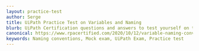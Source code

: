 ```yaml
---
layout: practice-test
author: Serge
title: UiPath Practice Test on Variables and Naming
blurb: UiPath Certification questions and answers to test yourself on the rules UiPath Studio analyzer uses to validate method and variable names.
canonical: https://www.rpacertified.com/2020/10/12/variable-naming-conventions-test.html
keywords: Naming conventions, Mock exam, UiPath Exam, Practice test
---
```


<script>
var exam = null;
var questionNumber = 0;

window.addEventListener('load', function () {

 var questionBank = localStorage.getItem("questions");
 //console.log("The size is: " + questionBank.length);
 questionBank = JSON.parse(questionBank);
 questionBank = questionBank.slice(16,21);
 
 try {
  exam = new Exam(questionBank);
  //console.log("Exam created without parsing the exam!");
 }
 catch(err) {
   console.log("Error creating exam! " + err.message);
 }

 displayQuestion(questionNumber);
 initializeQuestionJumper();
 
});
</script>
